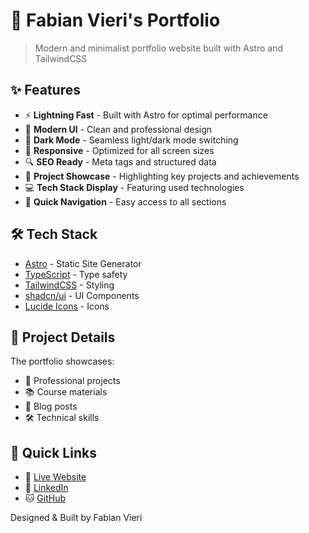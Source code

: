 # 🚀 Fabian Vieri's Portfolio

> Modern and minimalist portfolio website built with Astro and TailwindCSS

## ✨ Features

- ⚡️ **Lightning Fast** - Built with Astro for optimal performance
- 🎨 **Modern UI** - Clean and professional design
- 🌙 **Dark Mode** - Seamless light/dark mode switching
- 📱 **Responsive** - Optimized for all screen sizes
- 🔍 **SEO Ready** - Meta tags and structured data
- 🎯 **Project Showcase** - Highlighting key projects and achievements
- 💻 **Tech Stack Display** - Featuring used technologies
- 🚀 **Quick Navigation** - Easy access to all sections

## 🛠️ Tech Stack

- [Astro](https://astro.build) - Static Site Generator
- [TypeScript](https://www.typescriptlang.org) - Type safety
- [TailwindCSS](https://tailwindcss.com) - Styling
- [shadcn/ui](https://ui.shadcn.com) - UI Components
- [Lucide Icons](https://lucide.dev) - Icons

## 📝 Project Details

The portfolio showcases:

- 💼 Professional projects
- 📚 Course materials
- 📰 Blog posts
- 🛠️ Technical skills

## 🔗 Quick Links

- 🔗 [Live Website](#) <!-- Add your website URL when deployed -->
- 💼 [LinkedIn](https://linkedin.com/in/fabianvieri)
- 🐱 [GitHub](https://github.com/fabianvieri)

Designed & Built by Fabian Vieri
